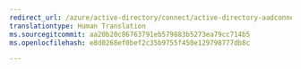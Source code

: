 ```yaml
---
redirect_url: /azure/active-directory/connect/active-directory-aadconnectsync-understanding-declarative-provisioning
translationtype: Human Translation
ms.sourcegitcommit: aa20b20c86763791eb579883b5273ea79cc714b5
ms.openlocfilehash: e8d0268ef0bef2c35b9755f450e129798777db8c

---
```




<!--HONumber=Dec16_HO3-->



